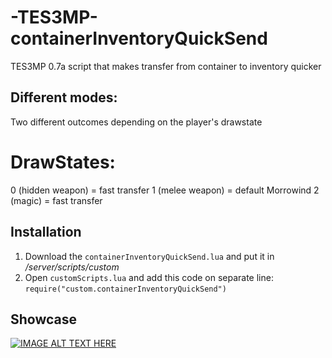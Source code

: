 # -TES3MP-containerInventoryQuickSend
TES3MP 0.7a script that makes transfer from container to inventory quicker

## Different modes:
Two different outcomes depending on the player's drawstate
# DrawStates:
0 (hidden weapon) = fast transfer
1 (melee weapon) = default Morrowind
2 (magic) = fast transfer

## Installation

1. Download the ```containerInventoryQuickSend.lua``` and put it in */server/scripts/custom*
2. Open ```customScripts.lua``` and add this code on separate line: ```require("custom.containerInventoryQuickSend")```

## Showcase
[![IMAGE ALT TEXT HERE](https://img.youtube.com/vi/Ko5Cab7C0LI/0.jpg)](https://www.youtube.com/watch?v=Ko5Cab7C0LI)
